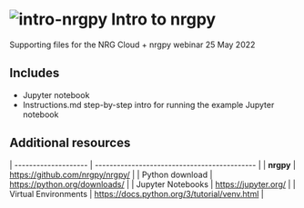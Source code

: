 # ![intro-nrgpy](https://www.gravatar.com/avatar/6282094b092c756acc9f7552b164edfe?s=24) Intro to nrgpy

Supporting files for the NRG Cloud + nrgpy webinar 25 May 2022

## Includes

- Jupyter notebook
- Instructions.md step-by-step intro for running the example Jupyter 
notebook

## Additional resources

| -------------------- | -------------------------------------------- |
| **nrgpy**            | https://github.com/nrgpy/nrgpy/              |
| Python download      | https://python.org/downloads/                |
| Jupyter Notebooks    | https://jupyter.org/                         |
| Virtual Environments | https://docs.python.org/3/tutorial/venv.html |